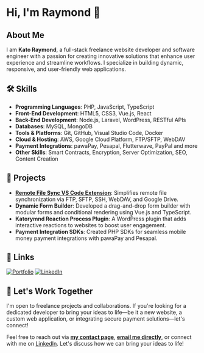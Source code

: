 # Hi, I'm Raymond 👋

## About Me

I am **Kato  Raymond**, a full-stack freelance website developer and software engineer with a passion for creating innovative solutions that enhance user experience and streamline workflows. I specialize in building dynamic, responsive, and user-friendly web applications.

## 🛠 Skills

- **Programming Languages**: PHP, JavaScript, TypeScript
- **Front-End Development**: HTML5, CSS3, Vue.js, React
- **Back-End Development**: Node.js, Laravel, WordPress, RESTful APIs
- **Databases**: MySQL, MongoDB
- **Tools & Platforms**: Git, GitHub, Visual Studio Code, Docker
- **Cloud & Hosting**: AWS, Google Cloud Platform, FTP/SFTP, WebDAV
- **Payment Integrations**: pawaPay, Pesapal, Flutterwave, PayPal and more
- **Other Skills**: Smart Contracts, Encryption, Server Optimization, SEO, Content Creation

## 💼 Projects

- **[Remote File Sync VS Code Extension](https://marketplace.visualstudio.com/items?itemName=katorymnd.remotefilesync)**: Simplifies remote file synchronization via FTP, SFTP, SSH, WebDAV, and Google Drive.
- **Dynamic Form Builder**: Developed a drag-and-drop form builder with modular forms and conditional rendering using Vue.js and TypeScript.
- **Katorymnd Reaction Process Plugin**: A WordPress plugin that adds interactive reactions to websites to boost user engagement.
- **Payment Integration SDKs**: Created PHP SDKs for seamless mobile money payment integrations with pawaPay and Pesapal.

## 🔗 Links

[![Portfolio](https://img.shields.io/badge/My_Portfolio-000?style=for-the-badge&logo=ko-fi&logoColor=white)](https://katorymnd.com/)
[![LinkedIn](https://img.shields.io/badge/LinkedIn-0A66C2?style=for-the-badge&logo=linkedin&logoColor=white)](https://ug.linkedin.com/in/katorymnd)

## 📢 Let's Work Together

I'm open to freelance projects and collaborations. If you're looking for a dedicated developer to bring your ideas to life—be it a new website, a custom web application, or integrating secure payment solutions—let's connect!


Feel free to reach out via **[my contact page](https://katorymnd.com/contact-us)**, **[email me directly](mailto:katorymnd@gmail.com)**, or connect with me on [LinkedIn](https://ug.linkedin.com/in/katorymnd). Let's discuss how we can bring your ideas to life!

